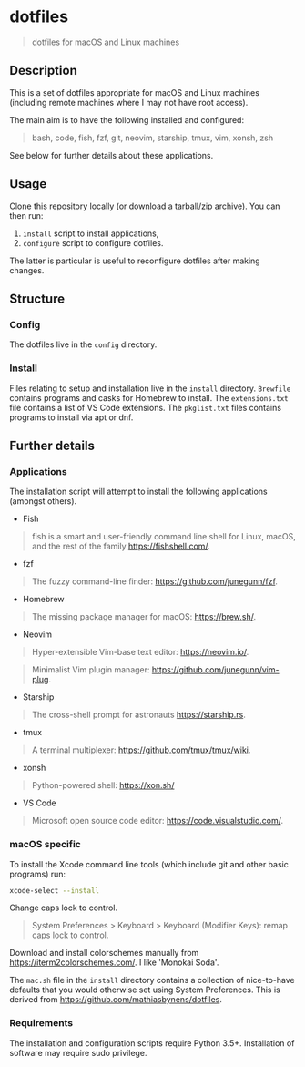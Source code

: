 dotfiles
========

> dotfiles for macOS and Linux machines

Description
-----------

This is a set of dotfiles appropriate for macOS and Linux machines (including remote machines where I may not have root access).

The main aim is to have the following installed and configured:

> bash, code, fish, fzf, git, neovim, starship, tmux, vim, xonsh, zsh

See below for further details about these applications.

Usage
-----

Clone this repository locally (or download a tarball/zip archive). You can then run:

1. `install` script to install applications,
2. `configure` script to configure dotfiles.

The latter is particular is useful to reconfigure dotfiles after making changes.

Structure
---------

### Config

The dotfiles live in the `config` directory.

### Install

Files relating to setup and installation live in the `install` directory. `Brewfile` contains programs and casks for Homebrew to install. The `extensions.txt` file contains a list of VS Code extensions. The `pkglist.txt` files contains programs to install via apt or dnf.

Further details
---------------

### Applications

The installation script will attempt to install the following applications (amongst others).

- Fish

> fish is a smart and user-friendly command line shell for Linux, macOS, and the rest of the family <https://fishshell.com/>.

- fzf

> The fuzzy command-line finder: <https://github.com/junegunn/fzf>.

- Homebrew

> The missing package manager for macOS: <https://brew.sh/>.

- Neovim

> Hyper-extensible Vim-base text editor: <https://neovim.io/>.

> Minimalist Vim plugin manager: <https://github.com/junegunn/vim-plug>.

- Starship

> The cross-shell prompt for astronauts <https://starship.rs>.

- tmux

> A terminal multiplexer: <https://github.com/tmux/tmux/wiki>.

- xonsh

> Python-powered shell: <https://xon.sh/>

- VS Code

> Microsoft open source code editor: <https://code.visualstudio.com/>.

### macOS specific

To install the Xcode command line tools (which include git and other basic programs) run:

```bash
xcode-select --install
```

Change caps lock to control.

> System Preferences > Keyboard > Keyboard (Modifier Keys): remap caps lock to control.

Download and install colorschemes manually from <https://iterm2colorschemes.com/>. I like 'Monokai Soda'.

The `mac.sh` file in the `install` directory contains a collection of nice-to-have defaults that you would otherwise set using System Preferences. This is derived from <https://github.com/mathiasbynens/dotfiles>.

### Requirements

The installation and configuration scripts require Python 3.5+. Installation of software may require sudo privilege.
